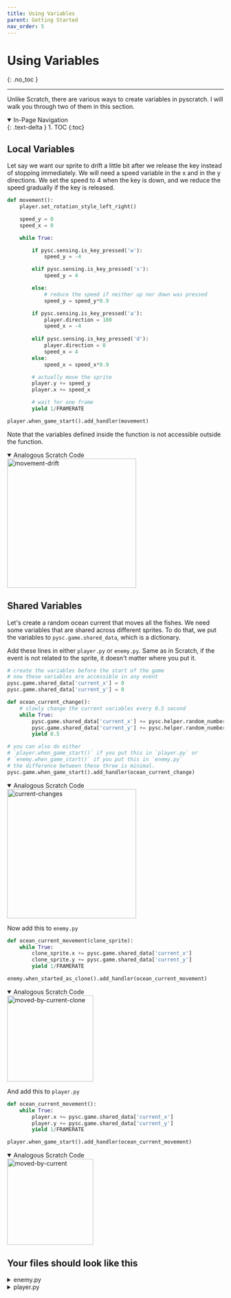 ```yaml
---
title: Using Variables
parent: Getting Started
nav_order: 5
---
```

# Using Variables
{: .no_toc }

---
Unlike Scratch, there are various ways to create variables in pyscratch. I will walk you through two of them in this section. 

<details open markdown="block">
  <summary>
    In-Page Navigation
  </summary>
  {: .text-delta }
1. TOC
{:toc}
</details>

## Local Variables
Let say we want our sprite to drift a little bit after we release the key instead of stopping immediately. We will need a speed variable in the x and in the y directions. We set the speed to 4 when the key is down, and we reduce the speed gradually if the key is released. 

```python 
def movement():
    player.set_rotation_style_left_right()

    speed_y = 0
    speed_x = 0

    while True:

        if pysc.sensing.is_key_pressed('w'):
            speed_y = -4

        elif pysc.sensing.is_key_pressed('s'):
            speed_y = 4

        else:
            # reduce the speed if neither up nor down was pressed
            speed_y = speed_y*0.9

        if pysc.sensing.is_key_pressed('a'):
            player.direction = 180
            speed_x = -4
            
        elif pysc.sensing.is_key_pressed('d'):
            player.direction = 0
            speed_x = 4
        else:
            speed_x = speed_x*0.9

        # actually move the sprite
        player.y += speed_y
        player.x += speed_x

        # wait for one frame
        yield 1/FRAMERATE 

player.when_game_start().add_handler(movement)

```
Note that the variables defined inside the function is not accessible outside the function. 

<details open markdown="block">
  <summary>
    Analogous Scratch Code
  </summary>
  <img src="movement-drift.png" alt="movement-drift" width="300"/>
</details>


## Shared Variables
Let's create a random ocean current that moves all the fishes. We need some variables that are shared across different sprites. To do that, we put the variables to `pysc.game.shared_data`, which is a dictionary. 

Add these lines in either `player.py` or `enemy.py`. Same as in Scratch, if the event is not related to the sprite, it doesn't matter where you put it. 

```python
# create the variables before the start of the game
# now these variables are accessible in any event
pysc.game.shared_data['current_x'] = 0
pysc.game.shared_data['current_y'] = 0

def ocean_current_change():
    # slowly change the current variables every 0.5 second
    while True:
        pysc.game.shared_data['current_x'] += pysc.helper.random_number(-0.1, 0.1)
        pysc.game.shared_data['current_y'] += pysc.helper.random_number(-0.1, 0.1)
        yield 0.5

# you can also do either 
# `player.when_game_start()` if you put this in `player.py` or
# `enemy.when_game_start()` if you put this in `enemy.py`
# the difference between these three is minimal.
pysc.game.when_game_start().add_handler(ocean_current_change)
```
<details open markdown="block">
  <summary>
    Analogous Scratch Code
  </summary>
  <img src="current-changes.png" alt="current-changes" width="300"/>
</details>




Now add this to `enemy.py`
```python
def ocean_current_movement(clone_sprite):
    while True:
        clone_sprite.x += pysc.game.shared_data['current_x'] 
        clone_sprite.y += pysc.game.shared_data['current_y'] 
        yield 1/FRAMERATE

enemy.when_started_as_clone().add_handler(ocean_current_movement)
```
<details open markdown="block">
  <summary>
    Analogous Scratch Code
  </summary>
  <img src="moved-by-current-clone.png" alt="moved-by-current-clone" width="200"/>
</details>



And add this to `player.py`

```python
def ocean_current_movement():
    while True:
        player.x += pysc.game.shared_data['current_x'] 
        player.y += pysc.game.shared_data['current_y'] 
        yield 1/FRAMERATE

player.when_game_start().add_handler(ocean_current_movement)

```
<details open markdown="block">
  <summary>
    Analogous Scratch Code
  </summary>
  <img src="moved-by-current.png" alt="moved-by-current" width="200"/>
</details>



## Your files should look like this

<details markdown="block">
  <summary>
    enemy.py
  </summary>

```python
import pyscratch as pysc
from settings import *

# create the parent sprite
enemy = pysc.create_single_costume_sprite("assets/other_fishes.png")

## event: when game start -> create the clone
def clone_every_2_sec():
    while True:
        enemy.clone_myself() 
        yield 2

enemy.when_game_start().add_handler(create_enemy)

## event: when started as clone -> movement
def clone_movement(clone_sprite):

    clone_sprite.y = pysc.helper.random_number(0, SCREEN_HEIGHT)
    clone_sprite.x = 0

    size = pysc.helper.random_number(0.8, 1.2)
    clone_sprite.set_scale(size)
    
    while True:
        clone_sprite.move_indir(3)

        yield 1/FRAMERATE

enemy.when_started_as_clone().add_handler(clone_movement)

## event: when started as clone -> movement by current
def ocean_current_movement(clone_sprite):
    while True:
        clone_sprite.x += pysc.game.shared_data['current_x'] 
        clone_sprite.y += pysc.game.shared_data['current_y'] 
        yield 1/FRAMERATE

enemy.when_started_as_clone().add_handler(ocean_current_movement)
```
</details>


<details markdown="block">
  <summary>
    player.py
  </summary>

```python
import pyscratch as pysc
from settings import *

player = pysc.create_single_costume_sprite("assets/player.png")
player.set_draggable(True) # optional: make the sprite draggable

# event: when game started -> movement 
def movement():
    player.set_rotation_style_left_right()

    speed_y = 0
    speed_x = 0

    while True:

        if pysc.sensing.is_key_pressed('w'):
            speed_y = -4

        elif pysc.sensing.is_key_pressed('s'):
            speed_y = 4

        else:
            # reduce the speed if neither up nor down was pressed
            speed_y = speed_y*0.9

        if pysc.sensing.is_key_pressed('a'):
            player.direction = 180
            speed_x = -4
            
        elif pysc.sensing.is_key_pressed('d'):
            player.direction = 0
            speed_x = 4
        else:
            speed_x = speed_x*0.9

        # actually move the sprite
        player.y += speed_y
        player.x += speed_x

        # wait for one frame
        yield 1/FRAMERATE 

player.when_game_start().add_handler(movement)


def ocean_current_movement():
    while True:
        player.x += pysc.game.shared_data['current_x'] 
        player.y += pysc.game.shared_data['current_y'] 
        yield 1/FRAMERATE

player.when_game_start().add_handler(ocean_current_movement)
```
</details>
